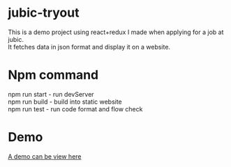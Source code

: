 # jubic-tryout
This is a demo project using react+redux I made when applying for a job at jubic.  
It fetches data in json format and display it on a website.  

# Npm command
npm run start - run devServer  
npm run build - build into static website  
npm run test - run code format and flow check  

# Demo
[A demo can be view here](https://copycat1024.github.io/jubic-tryout/)

